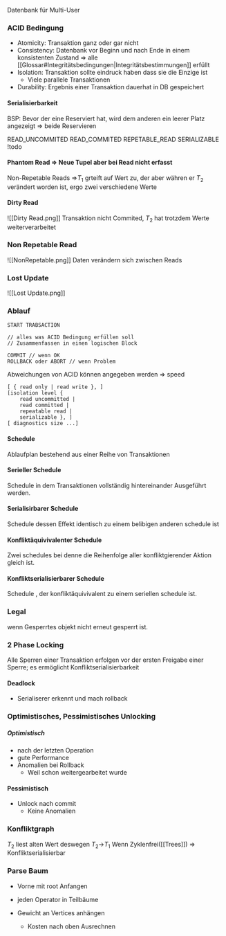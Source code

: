 Datenbank für Multi-User
### ACID Bedingung
- Atomicity: Transaktion ganz oder gar nicht
- Consistency: Datenbank vor Beginn und nach Ende in einem konsistenten Zustand => alle [[Glossar#Integritätsbedingungen|Integritätsbestimmungen]] erfüllt
- Isolation: Transaktion sollte eindruck haben dass sie die Einzige ist
	- Viele parallele Transaktionen
- Durability: Ergebnis einer Transaktion dauerhat in DB gespeichert

#### Serialisierbarkeit
BSP:
Bevor der eine Reserviert hat, wird dem anderen ein leerer Platz angezeigt => beide Reservieren

READ_UNCOMMITED
READ_COMMITED
REPETABLE_READ
SERIALIZABLE
!todo

#### Phantom Read => Neue Tupel aber bei Read nicht erfasst
Non-Repetable Reads =>$T_1$ grteift auf Wert zu, der aber währen er $T_2$ verändert worden ist, ergo zwei verschiedene Werte

#### Dirty Read
![[Dirty Read.png]]
Transaktion nicht Commited, $T_2$ hat trotzdem Werte weiterverarbeitet

### Non Repetable Read
![[NonRepetable.png]]
Daten verändern sich zwischen Reads


### Lost Update 
![[Lost Update.png]]

### Ablauf

```
START TRABSACTION

// alles was ACID Bedingung erfüllen soll
// Zusammenfassen in einen logischen Block

COMMIT // wenn OK
ROLLBACK oder ABORT // wenn Problem
```

Abweichungen von ACID können angegeben werden => speed
```
[ { read only | read write }, ]
[isolation level {
	read uncommitted |
	read committed |
	repeatable read |
	serializable }, ]
[ diagnostics size ...]
```

#### Schedule
Ablaufplan bestehend aus einer Reihe von Transaktionen

#### Serieller Schedule
Schedule in dem Transaktionen vollständig hintereinander Ausgeführt werden.

#### Serialisirbarer Schedule
Schedule dessen Effekt identisch zu einem belibigen anderen schedule ist

#### Konfliktäquivivalenter Schedule
Zwei schedules bei denne die Reihenfolge aller konfliktgierender Aktion gleich ist.

#### Konfliktserialisierbarer Schedule
Schedule , der konfliktäquivivalent zu einem seriellen schedule ist. 

### Legal
wenn Gesperrtes objekt nicht erneut gesperrt ist.

### 2 Phase Locking
Alle Sperren einer Transaktion erfolgen vor der ersten Freigabe einer Sperre; es ermöglicht Konfliktserialisierbarkeit

#### Deadlock
- Serialiserer erkennt und mach rollback

### Optimistisches, Pessimistisches Unlocking
##### Optimistisch
- nach der letzten Operation
- gute Performance
- Anomalien bei Rollback
	- Weil schon weitergearbeitet wurde

#### Pessimistisch
- Unlock nach commit
	- Keine Anomalien

### Konfliktgraph
$T_2$ liest alten Wert deswegen $T_2$->$T_1$
Wenn Zyklenfrei([[Trees]]) => Konfliktserialisierbar

### Parse Baum
- Vorne mit root Anfangen
- jeden Operator in Teilbäume

- Gewicht an Vertices anhängen
	- Kosten nach oben Ausrechnen